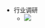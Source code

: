 - 行业调研
	- ![](https://i0.hdslb.com/bfs/note/b8c1224c9cd9a30f7c0b06bb2b3eafdbfd4c83cd.jpg@!web-comment-note.webp)